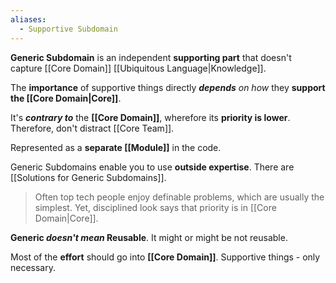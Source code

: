```yaml
---
aliases:
  - Supportive Subdomain
---
```

**Generic Subdomain** is an independent **supporting part** 
that doesn't capture [[Core Domain]] [[Ubiquitous Language|Knowledge]].

The **importance** of supportive things directly 
***depends*** *on how* they **support the [[Core Domain|Core]]**.

It's ***contrary to*** the **[[Core Domain]]**, wherefore its **priority is lower**.
Therefore, don't distract [[Core Team]].

Represented as a **separate [[Module]]** in the code.

Generic Subdomains enable you to use **outside expertise**.
There are [[Solutions for Generic Subdomains]].

> Often top tech people enjoy definable problems, which are usually the simplest. Yet, disciplined look says that priority is in [[Core Domain|Core]].

**Generic *doesn't mean* Reusable**. 
It might or might be not reusable.

Most of the **effort** should go into **[[Core Domain]]**. 
Supportive things - only necessary.
